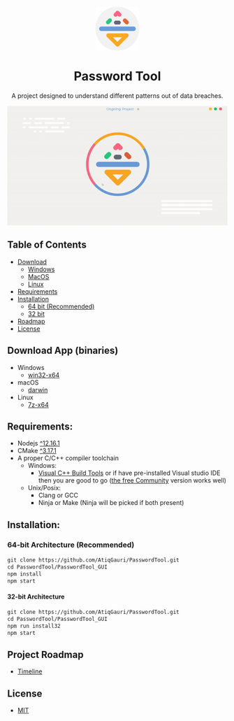 <!-- PROJECT LOGO -->
<br />
<p align="center">
  <img src="PasswordTool_GUI/source/assets/icons/app-icon.svg" alt="Logo" width="100" height="100">
  <h1 align="center">Password Tool</h1>
  <p align="center">
    A project designed to understand different patterns out of data breaches.
  </p>
</p>
<img src="screenshot.gif">      

<!-- TABLE OF CONTENTS -->
## Table of Contents
* [Download](#download)
  * [Windows](#download)
  * [MacOS](#download)
  * [Linux](#download)
* [Requirements](#requirements)
* [Installation](#installation)
  * [64 bit (Recommended)](#64bit)
  * [32 bit](#32bit)
* [Roadmap](#roadmap)
* [License](#license)

## Download App (binaries) <i id="download"></i>
  * Windows
    * [win32-x64](https://drive.google.com/file/d/16nwdyM9rSfKHgJSBB9Cyt7UUM8-3YI0Q/view?usp=sharing)
  * macOS
    * [darwin](https://drive.google.com/file/d/11xFJIEUbb0-N5Mi1YLAQ_kEVziUsqlAC/view?usp=sharing)
  * Linux
    * [7z-x64](https://drive.google.com/file/d/1hTVt0lUsIuFIqRokXBxEHYAg_XtKwFBx/view?usp=sharing)
    

## Requirements: <i id="requirements"></i> 
* Nodejs [^12.16.1](https://nodejs.org/en/)
* CMake [^3.17.1](https://cmake.org/download/)
* A proper C/C++ compiler toolchain
  * Windows:
    * [Visual C++ Build Tools](https://visualstudio.microsoft.com/visual-cpp-build-tools/) or if have pre-installed Visual studio IDE then you are good to go ([the free Community](https://visualstudio.microsoft.com/vs/community/) version works well)
  * Unix/Posix:
    * Clang or GCC
    * Ninja or Make (Ninja will be picked if both present)

## Installation: <i id="installation"></i>
### 64-bit Architecture (Recommended) <i id="64bit"></i>
```
git clone https://github.com/AtiqGauri/PasswordTool.git
cd PasswordTool/PasswordTool_GUI
npm install
npm start
```
#### 32-bit Architecture <i id="32bit"></i>
```
git clone https://github.com/AtiqGauri/PasswordTool.git
cd PasswordTool/PasswordTool_GUI
npm run install32
npm start
```
    
## Project Roadmap <i id="roadmap"></i>
  * [Timeline](https://paper.dropbox.com/doc/Projects-Timeline--AzP0A3Y1v5yEfAw5e8cNhcApAg-BoYhgTkFCHQ91an0uF9eg)


## License <i id="license"></i>
  * [MIT](https://github.com/AtiqGauri/PasswordTool/blob/master/LICENSE)